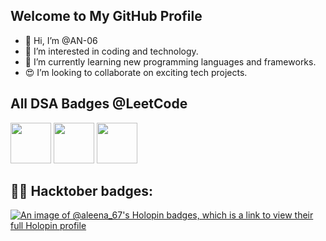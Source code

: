 ## Welcome to My GitHub Profile

- 👋 Hi, I’m @AN-06
- 👀 I’m interested in coding and technology.
- 🌱 I’m currently learning new programming languages and frameworks.
- 😍 I’m looking to collaborate on exciting tech projects.


<!---
AN-06/AN-06 is a ✨ special ✨ repository because its `README.md` (this file) appears on your GitHub profile.
You can click the Preview link to take a look at your changes.
--->
## All DSA Badges @LeetCode

<img src="https://assets.leetcode.com/static_assets/marketing/2024-50.gif" width="65px"></img>
<img src="https://assets.leetcode.com/static_assets/marketing/2024-100-new.gif" width="65px"></img>
<img src="https://assets.leetcode.com/static_assets/others/Introduction_to_Pandas.gif" width="65px"></img>


## 🐱‍💻 Hacktober badges:

[![An image of @aleena_67's Holopin badges, which is a link to view their full Holopin profile](https://holopin.me/aleena_67)](https://holopin.io/@aleena_67)
